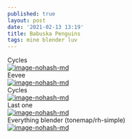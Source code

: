 ```yaml
---
published: true
layout: post
date: '2021-02-13 13:19'
title: Babuska Penguins
tags: mine blender luv 
---
```

Cycles  
[![image-nohash-md](https://i.imgur.com/FqxjlQT.jpg)](https://i.imgur.com/6RJB71t.png)  
Eevee  
[![image-nohash-md](https://i.imgur.com/s87hSwZ.png)](https://i.imgur.com/0jH7Kzz.png)  
Cycles  
[![image-nohash-md](https://i.imgur.com/a6tC5Tp.jpg)](https://i.imgur.com/1OzHQ10.png)  
Last one  
[![image-nohash-md](https://i.imgur.com/SWgW8OZ.jpg)](https://i.imgur.com/ot1i5Ll.png)  
Everything blender (tonemap/rh-simple)  
[![image-nohash-md](https://i.imgur.com/g45iOeo.jpg)](https://i.imgur.com/5uEG4qD.png)
